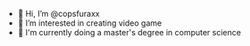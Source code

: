 - 👋 Hi, I’m @copsfuraxx
- 👀 I’m interested in creating video game
- 🌱 I'm currently doing a master's degree in computer science
